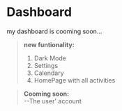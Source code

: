 # Dashboard
my dashboard is cooming soon...

>**new funtionality:** 
>1. Dark Mode
>2. Settings
>3. Calendary
>4. HomePage with all activities

>**Cooming soon:** <br>
> --The user' account
